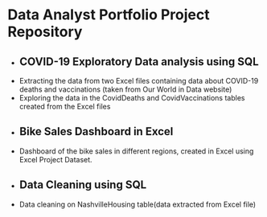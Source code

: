 # Data Analyst Portfolio Project Repository

 * ## COVID-19 Exploratory Data analysis using SQL
 - Extracting the data from two Excel files containing data about COVID-19 deaths and vaccinations (taken from Our World in Data website)
 - Exploring the data in the CovidDeaths and CovidVaccinations tables created from the Excel files

 * ## Bike Sales Dashboard in Excel
 - Dashboard of the bike sales in different regions, created in Excel using Excel Project Dataset.
 
 * ## Data Cleaning using SQL
- Data cleaning on NashvilleHousing table(data extracted from Excel file)
